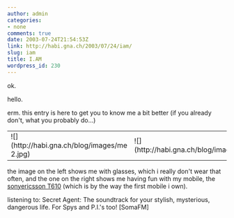 ```yaml
---
author: admin
categories:
- none
comments: true
date: 2003-07-24T21:54:53Z
link: http://habi.gna.ch/2003/07/24/iam/
slug: iam
title: I.AM
wordpress_id: 230
---
```


ok.  

hello.  

erm. this entry is here to get you to know me a bit better (if you already don't, what you probably do...)

<table >
	<tr >
		
<td >![](http://habi.gna.ch/blog/images/me 2.jpg)
</td>
		
<td >![](http://habi.gna.ch/blog/images/me.jpg)
</td>
	</tr>
</table>

  

the image on the left shows me with glasses, which i really don't wear that often, and the one on the right shows me having fun with my mobile, the [sonyericsson T610](http://www.sonyericsson.com/t610/overview/) (which is by the way the first mobile i own).
<!--more-->
  
listening to: Secret Agent: The soundtrack for your stylish, mysterious, dangerous life. For Spys and P.I.'s too! [SomaFM]
